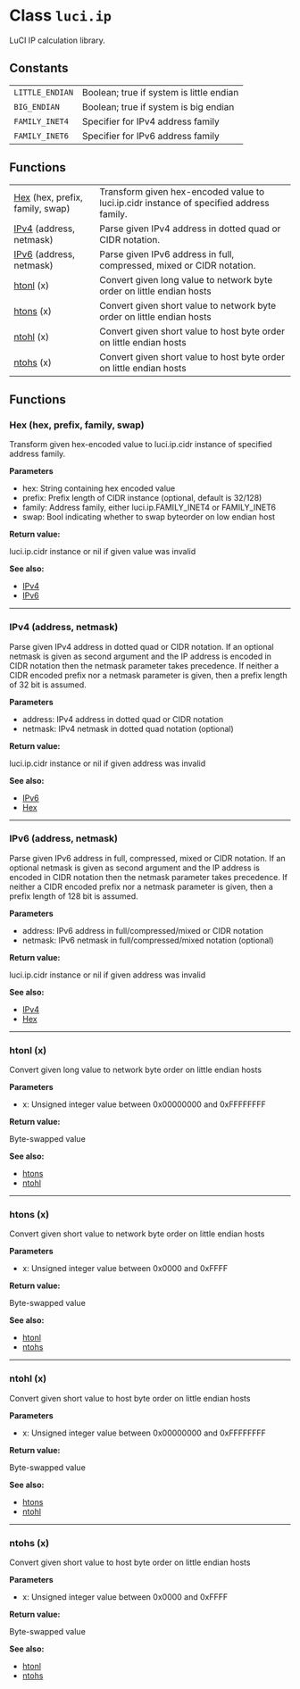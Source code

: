 # Class `luci.ip`

LuCI IP calculation library.

## Constants

|                 |                                          |
| -               | -                                        |
| `LITTLE_ENDIAN` | Boolean; true if system is little endian |
| `BIG_ENDIAN`    | Boolean; true if system is big endian    |
| `FAMILY_INET4`  | Specifier for IPv4 address family        |
| `FAMILY_INET6`  | Specifier for IPv6 address family        |

## Functions

|                                                                |                                                                                         |
| -                                                              | -                                                                                       |
| [Hex](#hex-hex-prefix-family-swap) (hex, prefix, family, swap) | Transform given hex-encoded value to luci.ip.cidr instance of specified address family. |
| [IPv4](#ipv4-address-netmask) (address, netmask)               | Parse given IPv4 address in dotted quad or CIDR notation.                               |
| [IPv6](#ipv6-address-netmask) (address, netmask)               | Parse given IPv6 address in full, compressed, mixed or CIDR notation.                   |
| [htonl](#htonl-x) (x)                                          | Convert given long value to network byte order on little endian hosts                   |
| [htons](#htons-x) (x)                                          | Convert given short value to network byte order on little endian hosts                  |
| [ntohl](#ntohl-x) (x)                                          | Convert given short value to host byte order on little endian hosts                     |
| [ntohs](#ntohs-x) (x)                                          | Convert given short value to host byte order on little endian hosts                     |

## Functions

### Hex (hex, prefix, family, swap)

Transform given hex-encoded value to luci.ip.cidr instance of specified address family.

**Parameters**

- hex: String containing hex encoded value
- prefix: Prefix length of CIDR instance (optional, default is 32/128)
- family: Address family, either luci.ip.FAMILY_INET4 or FAMILY_INET6
- swap: Bool indicating whether to swap byteorder on low endian host

**Return value:**

luci.ip.cidr instance or nil if given value was invalid

**See also:**

- [IPv4](#ipv4-address-netmask)
- [IPv6](#ipv6-address-netmask)

---
### IPv4 (address, netmask)

Parse given IPv4 address in dotted quad or CIDR notation. If an optional netmask is given as second argument and the IP address is encoded in CIDR notation then the netmask parameter takes precedence. If neither a CIDR encoded prefix nor a netmask parameter is given, then a prefix length of 32 bit is assumed.

**Parameters**

- address: IPv4 address in dotted quad or CIDR notation
- netmask: IPv4 netmask in dotted quad notation (optional)

**Return value:**

luci.ip.cidr instance or nil if given address was invalid

**See also:**

- [IPv6](#ipv6-address-netmask)
- [Hex](#hex-hex-prefix-family-swap)

---
### IPv6 (address, netmask)

Parse given IPv6 address in full, compressed, mixed or CIDR notation. If an optional netmask is given as second argument and the IP address is encoded in CIDR notation then the netmask parameter takes precedence. If neither a CIDR encoded prefix nor a netmask parameter is given, then a prefix length of 128 bit is assumed.

**Parameters**

- address: IPv6 address in full/compressed/mixed or CIDR notation
- netmask: IPv6 netmask in full/compressed/mixed notation (optional)

**Return value:**

luci.ip.cidr instance or nil if given address was invalid

**See also:**

- [IPv4](#ipv4-address-netmask)
- [Hex](#hex-hex-prefix-family-swap)

---
### htonl (x)

Convert given long value to network byte order on little endian hosts

**Parameters**

- x: Unsigned integer value between 0x00000000 and 0xFFFFFFFF

**Return value:**

Byte-swapped value

**See also:**

- [htons](#htons-x)
- [ntohl](#ntohl-x)

---
### htons (x)

Convert given short value to network byte order on little endian hosts

**Parameters**

- x: Unsigned integer value between 0x0000 and 0xFFFF

**Return value:**

Byte-swapped value

**See also:**

- [htonl](#htonl-x)
- [ntohs](#ntohs-x)

---
### ntohl (x)

Convert given short value to host byte order on little endian hosts

**Parameters**

- x: Unsigned integer value between 0x00000000 and 0xFFFFFFFF

**Return value:**

Byte-swapped value

**See also:**

- [htons](#htons-x)
- [ntohl](#ntohl-x)

---
### ntohs (x)

Convert given short value to host byte order on little endian hosts

**Parameters**

- x: Unsigned integer value between 0x0000 and 0xFFFF

**Return value:**

Byte-swapped value

**See also:**

- [htonl](#htonl-x)
- [ntohs](#ntohs-x)
